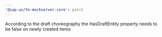 ```yaml
---
'@sap-ux/fe-mockserver-core': patch
---
```


According to the draft choreography the HasDraftEntity property needs to be false on newly created items
